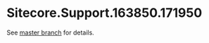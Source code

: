 # Sitecore.Support.163850.171950

See [master branch](https://github.com/sitecoresupport/Sitecore.Support.163850.171950) for details.